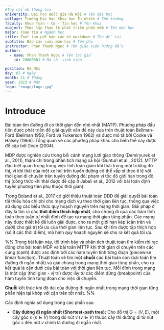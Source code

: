 ```yaml
---
#Tùy chỉnh thông tin
university: Đại học Quốc gia Hà Nội # Tên đại học
collage: Trường Đại học Khoa học Tự nhiên # Tên trường
faculty: Khoa Toán - Cơ - Tin học # Tên khoa
subject: Thực tập thực tế phát triển phần mềm # Tên môn học
major: Toán tin # Ngành học
title: Tool tạo pdf báo cáo từ markdown # Tên đề tài
subtitle: Báo cáo cuối môn học # Tên phụ
instructor: Phan Thanh Ngọc # Tên giáo viên hướng dẫn
author:
  - name: Phan Thanh Ngọc # Tên tác giả
    id: 20000001 # Mã số sinh viên

position: Hà Nội
day: 05 # Ngày
month: 11 # Tháng
year: 2023 # Năm
logo: "image/logo.jpg"
---
```



# Introduce

Bài toán tìm đường đi có thời gian đến nhỏ nhất (MATP). Phương pháp đầu tiên được phát triển để giải quyết vấn đề này dựa trên thuật toán Bellman-Ford (Bellman 1958, Ford và Fulkerson 1962) và được mô tả bởi Cooke và Halsey (1966). Tổng quan về các phương pháp khác cho biến thể này được đề cập bởi Dean (2004).

MDP được nghiên cứu trong bối cảnh mạng lưới giao thông (Demiryurek et al., 2011), thậm chí trong phân tích mạng xã hội (Gunturi et al., 2012).
MTTP đặc biệt quan trọng trong việc tính toán giảm khí thải trong môi trường đô thị, vì khí thải của một xe hơi trên tuyến đường có thể xấp xỉ theo tỉ lệ với thời gian di chuyển trên tuyến đường đó; phạm vi tốc độ giới hạn trong đô thị (công thức khi thải được đề cập ở Jabali et al., 2012 với bài toán định tuyến phương tiện phụ thuộc thời gian).

Trong Boland et al., 2017 có giới thiệu thuật toán DDD để giải quyết bài toán tối thiểu hóa chi phí cho mạng dịch vụ theo thời gian liên tục, thông qua việc sử dụng các biểu thức quy hoạch nguyên trên mạng thời gian. Giải pháp ở đây là tìm ra các **thời điểm thích hợp nhất**, cho chúng đi qua các hàm tính toán theo tuần tự nhất định để tạo ra mạng thời gian từng phần. Các mạng này được thiết kế để luôn giải được, cho ra một giới hạn kép (cận trên và dưới) cho giá trị tối ưu của thời gian liên tục. Sau khi tìm được tập thích hợp (số ít các thời điểm), mô hình quy hoạch nguyên sẽ cho ra kết quả tối ưu.

%% 
Trong bài luận này, tôi trình bày và phân tích thuật toán tìm kiếm rời rạc động cho bài toán MDP và bài toán MTTP khi thời gian di chuyển trên các cung (cạnh) được xác định bởi các hàm tuyến tính từng đoạn (piecewise linear function). Thuật toán sẽ tìm một **chuỗi** các bài toán con (bài toán tìm đường đi ngắn nhất) và giải chúng trong mạng thời gian từng phần, cho ra kết quả là cận dưới của bài toán với thời gian liên tục. Mỗi đỉnh trong mạng là một cặp (thời gian - vị trí) được lấy từ các điểm dừng (breakpoint) của hàm tuyến tính từng đoạn cho việc di chuyển.

**Chuỗi** kết thúc khi độ dài của đường đi ngắn nhất trong mạng thời gian từng phần hiện tại khớp với cận trên tốt nhất. %%

Các định nghĩa sử dụng trong các phần sau:
- **Cây đường đi ngắn nhất (Shortest-path tree):** Cho đồ thị $G=(V,E)$, một cây gốc $s$ ($s\in V$) trong đó nút $v$ ($v\in V$) thuộc cây thì đường đi từ nút gốc $s$ đến nút $v$ chính là đường đi ngắn nhất.